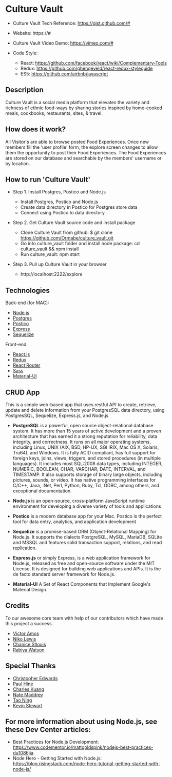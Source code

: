 # Culture Vault

* Culture Vault Tech Reference: https://gist.github.com/#

* Website: https://#

* Culture Vault Video Demo: https://vimeo.com/#

* Code Style:

    - React: https://github.com/facebook/react/wiki/Complementary-Tools
    - Redux: https://github.com/ghengeveld/react-redux-styleguide
    - ES5: https://github.com/airbnb/javascript

## Description

Culture Vault is a social media platform that elevates the variety and richness of ethnic food-ways by sharing stories inspired by home-cooked meals, cookbooks, restaurants, sites, & travel.

## How does it work?

All Visitor's are able to browse posted Food Experiences.
Once new members fill the 'user profile' form, the explore screen changes to allow them the opportunity to post their Food Experiences.
The Food Experiences are stored on our database and searchable by the members' username or by location.

## How to run 'Culture Vault'

* Step 1. Install Postgres, Postico and Node.js

    - Install Postgres, Postico and Node.js
    - Create data directory in Postico for Postgres store data
    - Connect using Postico to data directory

* Step 2. Get Culture Vault source code and install package

    - Clone Culture Vault from github: $ git clone https://github.com/Ormabe/culture_vault.git
    - Go into culture_vault folder and install node package: cd culture_vault && npm install
    - Run culture_vault: npm start

* Step 3. Pull up Culture Vault in your browser

    - http://localhost:2222/explore

## Technologies

Back-end (for MAC):

* [Node.js](https://nodejs.org/en/)
* [Postgres](https://postgresapp.com/)
* [Postico](https://eggerapps.at/postico/)
* [Express](http://expressjs.com/)
* [Sequelize](http://docs.sequelizejs.com/en/v3/)


Front-end:

* [React.js](https://facebook.github.io/react/)
* [Redux](http://redux.js.org/)
* [React Router](https://www.npmjs.com/package/react-router)
* [Sass](http://sass-lang.com/guide)
* [Material-UI](http://www.material-ui.com/#/)

## CRUD App

This is a simple web-based app that uses restful API to create, retrieve, update and delete information from your PostgresSQL data directory, using PostgresSQL, Sequelize, Express.js, and Node.js

- **PostgreSQL** is a powerful, open source object-relational database system. It has more than 15 years of active development and a proven architecture that has earned it a strong reputation for reliability, data integrity, and correctness. It runs on all major operating systems, including Linux, UNIX (AIX, BSD, HP-UX, SGI IRIX, Mac OS X, Solaris, Tru64), and Windows. It is fully ACID compliant, has full support for foreign keys, joins, views, triggers, and stored procedures (in multiple languages). It includes most SQL:2008 data types, including INTEGER, NUMERIC, BOOLEAN, CHAR, VARCHAR, DATE, INTERVAL, and TIMESTAMP. It also supports storage of binary large objects, including pictures, sounds, or video. It has native programming interfaces for C/C++, Java, .Net, Perl, Python, Ruby, Tcl, ODBC, among others, and exceptional documentation.

- **Node.js** is an open-source, cross-platform JavaScript runtime environment for developing a diverse variety of tools and applications

- **Postico** is a modern database app for your Mac. Postico is the perfect tool for data entry, analytics, and application development

- **Sequelize** is a promise-based ORM (Object-Relational Mapping) for Node.js. It supports the dialects PostgreSQL, MySQL, MariaDB, SQLite and MSSQL and features solid transaction support, relations, and read replication.

- **Express.js** or simply Express, is a web application framework for Node.js, released as free and open-source software under the MIT License. It is designed for building web applications and APIs. It is the de facto standard server framework for Node.js.

- **Material-UI** A Set of React Components that Implement Google's Material Design.

## Credits

To our awesome core team with help of our contributors which have made this project a success.

* [Victor Amos](https://github.com/victoramosjr)
* [Niko Lewis](https://github.com/NikoLewis)
* [Chanice Stlouis](https://github.com/ChaniceStl)
* [Rabiya Watson](https://github.com/Ormabe)

## Special Thanks

* [Christopher Edwards](https://www.linkedin.com/in/christophertayloredwards)
* [Paul Hine](https://www.linkedin.com/in/mrhpaul)
* [Charles Kuang](https://www.linkedin.com/in/charleskuang)
* [Nate Maddrey](http://www.natemaddrey.com/)
* [Tao Ning](https://www.linkedin.com/in/tao-ning)
* [Kevin Stewart](https://www.linkedin.com/in/stewartkevin)

## For more information about using Node.js, see these Dev Center articles:

* Best Practices for Node.js Development: https://www.codementor.io/mattgoldspink/nodejs-best-practices-du1086jja
* Node Hero - Getting Started with Node.js: https://blog.risingstack.com/node-hero-tutorial-getting-started-with-node-js/
